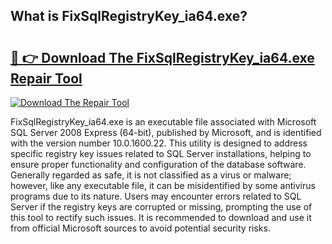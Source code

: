 ## What is FixSqlRegistryKey_ia64.exe? 

# <h2><a href="https://exedetect.com/download.php?FixSqlRegistryKey_ia64.exe">🔗 👉 Download The FixSqlRegistryKey_ia64.exe Repair Tool</a></h2>

[![Download The Repair Tool](https://exedetect.com/download-button.jpg)](https://exedetect.com/download.php?FixSqlRegistryKey_ia64.exe)

FixSqlRegistryKey_ia64.exe is an executable file associated with Microsoft SQL Server 2008 Express (64-bit), published by Microsoft, and is identified with the version number 10.0.1600.22. This utility is designed to address specific registry key issues related to SQL Server installations, helping to ensure proper functionality and configuration of the database software. Generally regarded as safe, it is not classified as a virus or malware; however, like any executable file, it can be misidentified by some antivirus programs due to its nature. Users may encounter errors related to SQL Server if the registry keys are corrupted or missing, prompting the use of this tool to rectify such issues. It is recommended to download and use it from official Microsoft sources to avoid potential security risks.
